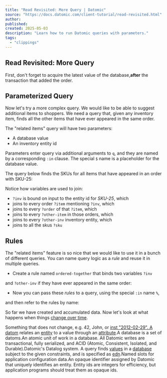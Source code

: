 ```yaml
---
title: "Read Revisited: More Query | Datomic"
source: "https://docs.datomic.com/client-tutorial/read-revisited.html"
author:
published:
created: 2025-05-03
description: "Learn how to run Datomic queries with parameters."
tags:
  - "clippings"
---
```

## Read Revisited: More Query

First, don't forget to acquire the latest value of the database,**after** the transaction that added the order.

## Parameterized Query

Now let's try a more complex query. We would like to be able to suggest additional items to shoppers. We need a query that, given any inventory item, finds all the other items that have ever appeared in the same order.

The "related items" query will have two parameters:

- A database value
- An inventory entity id

Parameters enter query via additional arguments to `q`, and they are named by a corresponding `:in` clause. The special `$` name is a placeholder for the database value.

The query below finds the SKUs for all items that have appeared in an order with SKU-25:

Notice how variables are used to join:

- `?inv` is bound on input to the entity id for *SKU-25*, which
- joins to every order `?item` mentioning `?inv`, which
- joins to every `?order` of that `?item`, which
- joins to every `?other-item` in those orders, which
- joins to every `?other-inv` inventory entity, which
- joins to all the skus `?sku`

## Rules

The "related items" feature is so nice that we would like to use it in a bunch of different queries. You can name query logic as a *rule* and reuse it in multiple queries.

- Create a rule named `ordered-together` that binds two variables `?inv`

and `?other-inv` if they have ever appeared in the same order:

- Now you can pass these *rules* to a query, using the special `:in` name `%`,

and then refer to the rules by name:

So far we have created and accumulated data. Now let's look at what happens when things [change over time](https://docs.datomic.com/client-tutorial/retract.html).

Something that does not change, e.g. 42, John, or [inst "2012-02-29". A](https://docs.datomic.com/glossary.html#inst) [datom](https://docs.datomic.com/glossary.html#datom) relates an [entity](https://docs.datomic.com/glossary.html#entity) to a value through an [attribute](https://docs.datomic.com/glossary.html#attribute).A database is a set of datoms.An atomic unit of work in a database. All Datomic writes are transactional, fully serialized, and ACID (Atomic, Consistent, Isolated, and Durable).Datomic's Datalog system. A query finds [values](https://docs.datomic.com/glossary.html#value) in a [database](https://docs.datomic.com/glossary.html#database) subject to the given constraints, and is specified as [edn](https://docs.datomic.com/glossary.html#edn).Named slots for application configuration data.An opaque identifier assigned by Datomic that uniquely identifies an entity. Entity ids are integers for efficiency, but application programs should treat them as opaque ids.